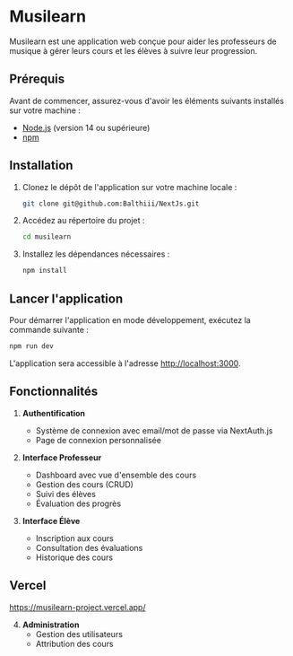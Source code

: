 # Musilearn

Musilearn est une application web conçue pour aider les professeurs de musique à gérer leurs cours et les élèves à suivre leur progression.

## Prérequis

Avant de commencer, assurez-vous d'avoir les éléments suivants installés sur votre machine :

- [Node.js](https://nodejs.org/) (version 14 ou supérieure)
- [npm](https://www.npmjs.com/) 

## Installation

1. Clonez le dépôt de l'application sur votre machine locale :

   ```bash
   git clone git@github.com:Balthiii/NextJs.git
   ```

2. Accédez au répertoire du projet :

   ```bash
   cd musilearn
   ```

3. Installez les dépendances nécessaires :

   ```bash
   npm install
   ```

## Lancer l'application

Pour démarrer l'application en mode développement, exécutez la commande suivante :

```bash
npm run dev
```

L'application sera accessible à l'adresse [http://localhost:3000](http://localhost:3000).

## Fonctionnalités

1. **Authentification**
   - Système de connexion avec email/mot de passe via NextAuth.js
   - Page de connexion personnalisée

2. **Interface Professeur**
   - Dashboard avec vue d'ensemble des cours
   - Gestion des cours (CRUD)
   - Suivi des élèves
   - Évaluation des progrès

3. **Interface Élève**
   - Inscription aux cours
   - Consultation des évaluations
   - Historique des cours
  
## Vercel

https://musilearn-project.vercel.app/

4. **Administration**
   - Gestion des utilisateurs
   - Attribution des cours
